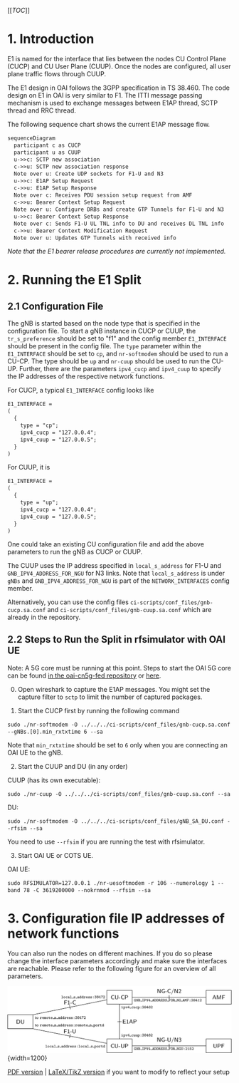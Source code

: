 [[_TOC_]]

# 1. Introduction

E1 is named for the interface that lies between the nodes CU Control Plane (CUCP) and CU User Plane (CUUP). Once the nodes are configured, all user plane traffic flows through CUUP.

The E1 design in OAI follows the 3GPP specification in TS 38.460. The code design on E1 in OAI is very similar to
F1. The ITTI message passing mechanism is used to exchange messages between E1AP thread, SCTP thread and RRC thread.

The following sequence chart shows the current E1AP message flow.

```mermaid
sequenceDiagram
  participant c as CUCP
  participant u as CUUP
  u->>c: SCTP new association
  c->>u: SCTP new association response
  Note over u: Create UDP sockets for F1-U and N3
  u->>c: E1AP Setup Request
  c->>u: E1AP Setup Response
  Note over c: Receives PDU session setup request from AMF
  c->>u: Bearer Context Setup Request
  Note over u: Configure DRBs and create GTP Tunnels for F1-U and N3
  u->>c: Bearer Context Setup Response
  Note over c: Sends F1-U UL TNL info to DU and receives DL TNL info
  c->>u: Bearer Context Modification Request
  Note over u: Updates GTP Tunnels with received info
```

_Note that the E1 bearer release procedures are currently not implemented._

# 2. Running the E1 Split

## 2.1 Configuration File

The gNB is started based on the node type that is specified in the configuration file. To start a gNB instance in CUCP or CUUP, the `tr_s_preference` should be set to "f1" and the config member `E1_INTERFACE` should be present in the config file. The `type` parameter within the `E1_INTERFACE` should be set to `cp`, and `nr-softmodem` should be used to run a CU-CP. The type should be `up` and `nr-cuup` should be used to run the CU-UP. Further, there are the parameters `ipv4_cucp` and `ipv4_cuup` to specify the IP addresses of the respective network functions.

For CUCP, a typical `E1_INTERFACE` config looks like
```
E1_INTERFACE =
(
  {
    type = "cp";
    ipv4_cucp = "127.0.0.4";
    ipv4_cuup = "127.0.0.5";
  }
)
```

For CUUP, it is
```
E1_INTERFACE =
(
  {
    type = "up";
    ipv4_cucp = "127.0.0.4";
    ipv4_cuup = "127.0.0.5";
  }
)
```
One could take an existing CU configuration file and add the above parameters to run the gNB as CUCP or CUUP.

The CUUP uses the IP address specified in `local_s_address` for F1-U and `GNB_IPV4_ADDRESS_FOR_NGU` for N3 links. Note that `local_s_address` is under `gNBs` and `GNB_IPV4_ADDRESS_FOR_NGU` is part of the `NETWORK_INTERFACES` config member.  

Alternatively, you can use the config files `ci-scripts/conf_files/gnb-cucp.sa.conf` and `ci-scripts/conf_files/gnb-cuup.sa.conf` which are already in the repository.

## 2.2 Steps to Run the Split in rfsimulator with OAI UE

Note: A 5G core must be running at this point. Steps to start the OAI 5G core can be found [in the oai-cn5g-fed repository](https://gitlab.eurecom.fr/oai/cn5g/oai-cn5g-fed/-/blob/master/docs/DEPLOY_HOME.md) or [here](NR_SA_CN5G_gNB_USRP_COTS_UE_Tutorial.md).

0. Open wireshark to capture the E1AP messages. You might set the capture filter
   to `sctp` to limit the number of captured packages.

1. Start the CUCP first by running the following command
```
sudo ./nr-softmodem -O ../../../ci-scripts/conf_files/gnb-cucp.sa.conf --gNBs.[0].min_rxtxtime 6 --sa
```

Note that `min_rxtxtime` should be set to `6` only when you are connecting an OAI UE to the gNB.

2. Start the CUUP and DU (in any order)

CUUP (has its own executable):
```
sudo ./nr-cuup -O ../../../ci-scripts/conf_files/gnb-cuup.sa.conf --sa
```

DU:
```
sudo ./nr-softmodem -O ../../../ci-scripts/conf_files/gNB_SA_DU.conf --rfsim --sa
```

You need to use  `--rfsim` if you are running the test with rfsimulator.

3. Start OAI UE or COTS UE.

OAI UE:
```
sudo RFSIMULATOR=127.0.0.1 ./nr-uesoftmodem -r 106 --numerology 1 --band 78 -C 3619200000 --nokrnmod --rfsim --sa
```

# 3. Configuration file IP addresses of network functions

You can also run the nodes on different machines. If you do so please change the interface parameters accordingly and make sure the interfaces are reachable. Please refer to the following figure for an overview of all parameters.

![E1/F1/NG parameters](images/e1-archi.png){width=1200}

[PDF version](images/e1-archi.pdf) | [LaTeX/TikZ version](img/e1-archi.tex) if you want to modify to reflect your setup
